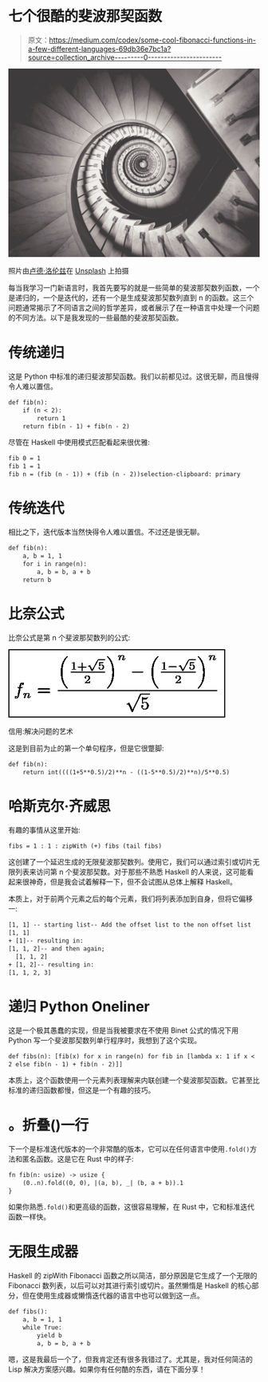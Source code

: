 # 七个很酷的斐波那契函数

> 原文：<https://medium.com/codex/some-cool-fibonacci-functions-in-a-few-different-languages-69db36e7bc1a?source=collection_archive---------0----------------------->

![](img/db1dbf5a5d40142e7a317cb406fd75d3.png)

照片由[卢德·洛伦兹](https://unsplash.com/@luddelorentz?utm_source=medium&utm_medium=referral)在 [Unsplash](https://unsplash.com?utm_source=medium&utm_medium=referral) 上拍摄

每当我学习一门新语言时，我首先要写的就是一些简单的斐波那契数列函数，一个是递归的，一个是迭代的，还有一个是生成斐波那契数列直到 n 的函数。这三个问题通常揭示了不同语言之间的哲学差异，或者展示了在一种语言中处理一个问题的不同方法。以下是我发现的一些最酷的斐波那契函数。

# 传统递归

这是 Python 中标准的递归斐波那契函数。我们以前都见过。这很无聊，而且慢得令人难以置信。

```
def fib(n):
    if (n < 2):
        return 1
    return fib(n - 1) + fib(n - 2)
```

尽管在 Haskell 中使用模式匹配看起来很优雅:

```
fib 0 = 1
fib 1 = 1
fib n = (fib (n - 1)) + (fib (n - 2))selection-clipboard: primary
```

# 传统迭代

相比之下，迭代版本当然快得令人难以置信。不过还是很无聊。

```
def fib(n):
    a, b = 1, 1
    for i in range(n):
        a, b = b, a + b
    return b
```

# 比奈公式

比奈公式是第 n 个斐波那契数列的公式:

![](img/e185a268549afe6e7b5859f05429008b.png)

信用:解决问题的艺术

这是到目前为止的第一个单句程序，但是它很蹩脚:

```
def fib(n): 
    return int((((1+5**0.5)/2)**n - ((1-5**0.5)/2)**n)/5**0.5)
```

# 哈斯克尔·齐威思

有趣的事情从这里开始:

```
fibs = 1 : 1 : zipWith (+) fibs (tail fibs)
```

这创建了一个延迟生成的无限斐波那契数列。使用它，我们可以通过索引或切片无限列表来访问第 n 个斐波那契数。对于那些不熟悉 Haskell 的人来说，这可能看起来很神奇，但是我会试着解释一下，但不会试图从总体上解释 Haskell。

本质上，对于前两个元素之后的每个元素，我们将列表添加到自身，但将它偏移一:

```
[1, 1] -- starting list-- Add the offset list to the non offset list [1, 1]
+ [1]-- resulting in:
[1, 1, 2]-- and then again;
  [1, 1, 2]
+ [1, 2]-- resulting in:
[1, 1, 2, 3]
```

# 递归 Python Oneliner

这是一个极其愚蠢的实现，但是当我被要求在不使用 Binet 公式的情况下用 Python 写一个斐波那契数列单行程序时，我想到了这个实现。

```
def fibs(n): [fib(x) for x in range(n) for fib in [lambda x: 1 if x < 2 else fib(n - 1) + fib(n - 2)]]
```

本质上，这个函数使用一个元素列表理解来内联创建一个斐波那契函数。它甚至比标准的递归函数都慢，但这是一个有趣的技巧。

# 。折叠()一行

下一个是标准迭代版本的一个非常酷的版本，它可以在任何语言中使用`.fold()`方法和匿名函数。这是它在 Rust 中的样子:

```
fn fib(n: usize) -> usize {
    (0..n).fold((0, 0), |(a, b), _| (b, a + b)).1
}
```

如果你熟悉`.fold()`和更高级的函数，这很容易理解，在 Rust 中，它和标准迭代函数一样快。

# 无限生成器

Haskell 的 zipWith Fibonacci 函数之所以简洁，部分原因是它生成了一个无限的 Fibonacci 数列表，以后可以对其进行索引或切片。虽然懒惰是 Haskell 的核心部分，但在使用生成器或懒惰迭代器的语言中也可以做到这一点。

```
def fibs():
    a, b = 1, 1
    while True:
        yield b
        a, b = b, a + b
```

嗯，这是我最后一个了，但我肯定还有很多我错过了。尤其是，我对任何简洁的 Lisp 解决方案感兴趣。如果你有任何酷的东西，请在下面分享！